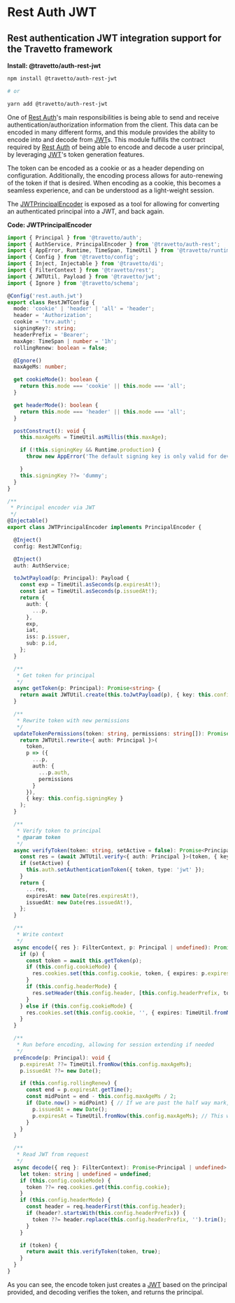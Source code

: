 <!-- This file was generated by @travetto/doc and should not be modified directly -->
<!-- Please modify https://github.com/travetto/travetto/tree/main/module/auth-rest-jwt/DOC.tsx and execute "npx trv doc" to rebuild -->
# Rest Auth JWT

## Rest authentication JWT integration support for the Travetto framework

**Install: @travetto/auth-rest-jwt**
```bash
npm install @travetto/auth-rest-jwt

# or

yarn add @travetto/auth-rest-jwt
```

One of [Rest Auth](https://github.com/travetto/travetto/tree/main/module/auth-rest#readme "Rest authentication integration support for the Travetto framework")'s main responsibilities is being able to send and receive authentication/authorization information from the client.  This data can be encoded in many different forms, and this module provides the ability to encode into and decode from [JWT](https://jwt.io/)s. This module fulfills the contract required by [Rest Auth](https://github.com/travetto/travetto/tree/main/module/auth-rest#readme "Rest authentication integration support for the Travetto framework") of being able to encode and decode a user principal, by leveraging [JWT](https://github.com/travetto/travetto/tree/main/module/jwt#readme "JSON Web Token implementation")'s token generation features. 

The token can be encoded as a cookie or as a header depending on configuration.  Additionally, the encoding process allows for auto-renewing of the token if that is desired.  When encoding as a cookie, this becomes a seamless experience, and can be understood as a light-weight session. 

The [JWTPrincipalEncoder](https://github.com/travetto/travetto/tree/main/module/auth-rest-jwt/src/principal-encoder.ts#L46) is exposed as a tool for allowing for converting an authenticated principal into a JWT, and back again.

**Code: JWTPrincipalEncoder**
```typescript
import { Principal } from '@travetto/auth';
import { AuthService, PrincipalEncoder } from '@travetto/auth-rest';
import { AppError, Runtime, TimeSpan, TimeUtil } from '@travetto/runtime';
import { Config } from '@travetto/config';
import { Inject, Injectable } from '@travetto/di';
import { FilterContext } from '@travetto/rest';
import { JWTUtil, Payload } from '@travetto/jwt';
import { Ignore } from '@travetto/schema';

@Config('rest.auth.jwt')
export class RestJWTConfig {
  mode: 'cookie' | 'header' | 'all' = 'header';
  header = 'Authorization';
  cookie = 'trv.auth';
  signingKey?: string;
  headerPrefix = 'Bearer';
  maxAge: TimeSpan | number = '1h';
  rollingRenew: boolean = false;

  @Ignore()
  maxAgeMs: number;

  get cookieMode(): boolean {
    return this.mode === 'cookie' || this.mode === 'all';
  }

  get headerMode(): boolean {
    return this.mode === 'header' || this.mode === 'all';
  }

  postConstruct(): void {
    this.maxAgeMs = TimeUtil.asMillis(this.maxAge);

    if (!this.signingKey && Runtime.production) {
      throw new AppError('The default signing key is only valid for development use, please specify a config value at rest.auth.jwt.signingKey');

    }
    this.signingKey ??= 'dummy';
  }
}

/**
 * Principal encoder via JWT
 */
@Injectable()
export class JWTPrincipalEncoder implements PrincipalEncoder {

  @Inject()
  config: RestJWTConfig;

  @Inject()
  auth: AuthService;

  toJwtPayload(p: Principal): Payload {
    const exp = TimeUtil.asSeconds(p.expiresAt!);
    const iat = TimeUtil.asSeconds(p.issuedAt!);
    return {
      auth: {
        ...p,
      },
      exp,
      iat,
      iss: p.issuer,
      sub: p.id,
    };
  }

  /**
   * Get token for principal
   */
  async getToken(p: Principal): Promise<string> {
    return await JWTUtil.create(this.toJwtPayload(p), { key: this.config.signingKey });
  }

  /**
   * Rewrite token with new permissions
   */
  updateTokenPermissions(token: string, permissions: string[]): Promise<string> {
    return JWTUtil.rewrite<{ auth: Principal }>(
      token,
      p => ({
        ...p,
        auth: {
          ...p.auth,
          permissions
        }
      }),
      { key: this.config.signingKey }
    );
  }

  /**
   * Verify token to principal
   * @param token
   */
  async verifyToken(token: string, setActive = false): Promise<Principal> {
    const res = (await JWTUtil.verify<{ auth: Principal }>(token, { key: this.config.signingKey })).auth;
    if (setActive) {
      this.auth.setAuthenticationToken({ token, type: 'jwt' });
    }
    return {
      ...res,
      expiresAt: new Date(res.expiresAt!),
      issuedAt: new Date(res.issuedAt!),
    };
  }

  /**
   * Write context
   */
  async encode({ res }: FilterContext, p: Principal | undefined): Promise<void> {
    if (p) {
      const token = await this.getToken(p);
      if (this.config.cookieMode) {
        res.cookies.set(this.config.cookie, token, { expires: p.expiresAt });
      }
      if (this.config.headerMode) {
        res.setHeader(this.config.header, [this.config.headerPrefix, token].join(' ').trimStart());
      }
    } else if (this.config.cookieMode) {
      res.cookies.set(this.config.cookie, '', { expires: TimeUtil.fromNow(-1, 'h') }); // Clear out cookie
    }
  }

  /**
   * Run before encoding, allowing for session extending if needed
   */
  preEncode(p: Principal): void {
    p.expiresAt ??= TimeUtil.fromNow(this.config.maxAgeMs);
    p.issuedAt ??= new Date();

    if (this.config.rollingRenew) {
      const end = p.expiresAt.getTime();
      const midPoint = end - this.config.maxAgeMs / 2;
      if (Date.now() > midPoint) { // If we are past the half way mark, renew the token
        p.issuedAt = new Date();
        p.expiresAt = TimeUtil.fromNow(this.config.maxAgeMs); // This will trigger a re-send
      }
    }
  }

  /**
   * Read JWT from request
   */
  async decode({ req }: FilterContext): Promise<Principal | undefined> {
    let token: string | undefined = undefined;
    if (this.config.cookieMode) {
      token ??= req.cookies.get(this.config.cookie);
    }
    if (this.config.headerMode) {
      const header = req.headerFirst(this.config.header);
      if (header?.startsWith(this.config.headerPrefix)) {
        token ??= header.replace(this.config.headerPrefix, '').trim();
      }
    }

    if (token) {
      return await this.verifyToken(token, true);
    }
  }
}
```

As you can see, the encode token just creates a [JWT](https://jwt.io/) based on the principal provided, and decoding verifies the token, and returns the principal.
